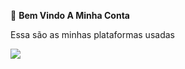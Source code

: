 👋 **Bem Vindo A Minha Conta**

  Essa são as minhas plataformas usadas
 
 <img src="https://skillicons.dev/icons?i=discord,gmail," />



<!---
Dani-Legal/Dani-Legal is a ✨ special ✨ repository because its `README.md` (this file) appears on your GitHub profile.
You can click the Preview link to take a look at your changes.
--->

